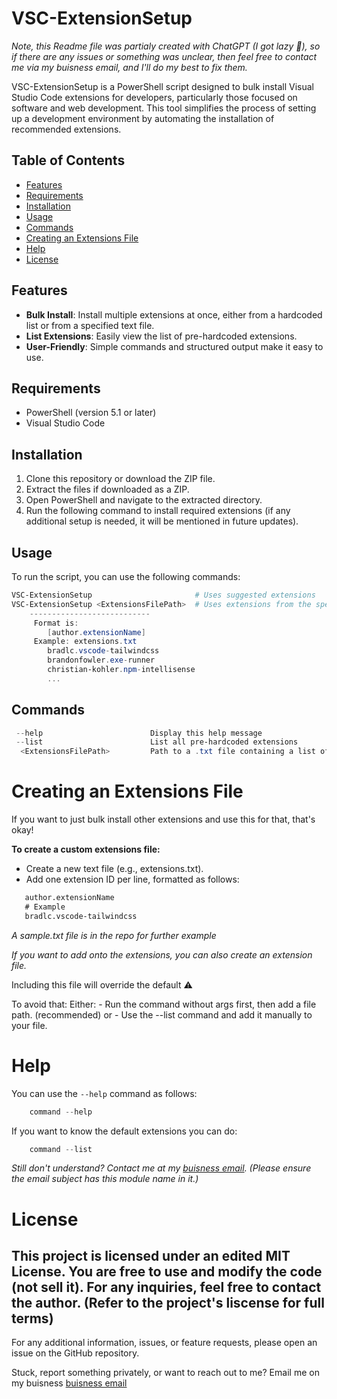 # VSC-ExtensionSetup

*Note, this Readme file was partialy created with ChatGPT (I got lazy 🤣), so if there are any issues or something was unclear, then feel free to contact me via my buisness email, and I'll do my best to fix them.*

VSC-ExtensionSetup is a PowerShell script designed to bulk install Visual Studio Code extensions for developers, particularly those focused on software and web development. This tool simplifies the process of setting up a development environment by automating the installation of recommended extensions.

## Table of Contents

- [Features](#features)
- [Requirements](#requirements)
- [Installation](#installation)
- [Usage](#usage)
- [Commands](#commands)
- [Creating an Extensions File](#creating-an-extensions-file)
- [Help](#help)
- [License](#license)

## Features

- **Bulk Install**: Install multiple extensions at once, either from a hardcoded list or from a specified text file.
- **List Extensions**: Easily view the list of pre-hardcoded extensions.
- **User-Friendly**: Simple commands and structured output make it easy to use.

## Requirements

- PowerShell (version 5.1 or later)
- Visual Studio Code

## Installation

1. Clone this repository or download the ZIP file.
2. Extract the files if downloaded as a ZIP.
3. Open PowerShell and navigate to the extracted directory.
4. Run the following command to install required extensions (if any additional setup is needed, it will be mentioned in future updates).

## Usage

To run the script, you can use the following commands:

```powershell
VSC-ExtensionSetup                       # Uses suggested extensions
VSC-ExtensionSetup <ExtensionsFilePath>  # Uses extensions from the specified file (overrides suggestion/default)
    ---------------------------
     Format is: 
        [author.extensionName]
     Example: extensions.txt
        bradlc.vscode-tailwindcss
        brandonfowler.exe-runner
        christian-kohler.npm-intellisense
        ...
```
## Commands
```powershell
 --help                        Display this help message
 --list                        List all pre-hardcoded extensions
  <ExtensionsFilePath>         Path to a .txt file containing a list of extensions
```

# Creating an Extensions File

If you want to just bulk install other extensions and use this for that, that's okay!

**To create a custom extensions file:**

 - Create a new text file (e.g., extensions.txt).
 - Add one extension ID per line, formatted as follows:
 ```txt
    author.extensionName
    # Example
    bradlc.vscode-tailwindcss
 ```
 *A sample.txt file is in the repo for further example*

*If you want to add onto the extensions, you can also create an extension file.*

Including this file will override the default ⚠️

To avoid that:
 Either:
    - Run the command without args first, then add a file path. (recommended)
    or
    - Use the --list command and add it manually to your file.


# Help

You can use the `--help` command as follows:
```powershell
    command --help
```

If you want to know the default extensions you can do:
```powershell
    command --list 
```


*Still don't understand? Contact me at my [buisness email](mailto:quincy.m.dack@gmail.com). (Please ensure the email subject has this module name in it.)*

# License
This project is licensed under an edited MIT License. You are free to use and modify the code (not sell it). For any inquiries, feel free to contact the author.
(Refer to the project's liscense for full terms)
---------------

For any additional information, issues, or feature requests, please open an issue on the GitHub repository.


Stuck, report something privately, or want to reach out to me? Email me on my buisness [buisness email](mailto:quincy.m.dack@gmail.com)

